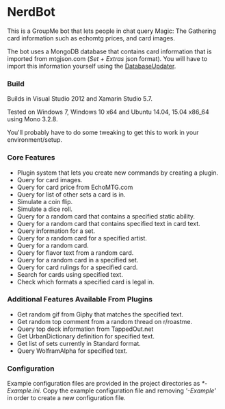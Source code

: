 # NerdBot

This is a GroupMe bot that lets people in chat query Magic: The Gathering card information such as echomtg prices, and card images.

The bot uses a MongoDB database that contains card information that is imported from mtgjson.com (*Set + Extras* json format). You will have to import this information yourself using the [DatabaseUpdater](https://github.com/jpann/NerdBot/tree/master/NerdBot/NerdBot_DatabaseUpdater).

### Build
Builds in Visual Studio 2012 and Xamarin Studio 5.7.

Tested on Windows 7, Windows 10 x64 and Ubuntu 14.04, 15.04 x86_64 using Mono 3.2.8.

You'll probably have to do some tweaking to get this to work in your environment/setup.

### Core Features
* Plugin system that lets you create new commands by creating a plugin.
* Query for card images.
* Query for card price from EchoMTG.com
* Query for list of other sets a card is in.
* Simulate a coin flip.
* Simulate a dice roll.
* Query for a random card that contains a specified static ability.
* Query for a random card that contains specified text in card text.
* Query information for a set.
* Query for a random card for a specified artist.
* Query for a random card.
* Query for flavor text from a random card.
* Query for a random card in a specified set.
* Query for card rulings for a specified card.
* Search for cards using specified text.
* Check which formats a specified card is legal in.

### Additional Features Available From Plugins
* Get random gif from Giphy that matches the specified text.
* Get random top comment from a random thread on r/roastme.
* Query top deck information from TappedOut.net
* Get UrbanDictionary definition for specified text.
* Get list of sets currently in Standard format.
* Query WolframAlpha for specified text.

### Configuration

Example configuration files are provided in the project directories as *&ast;-Example.ini*. Copy the example configuration file and removing *'-Example'* in order to create a new configuration file.
